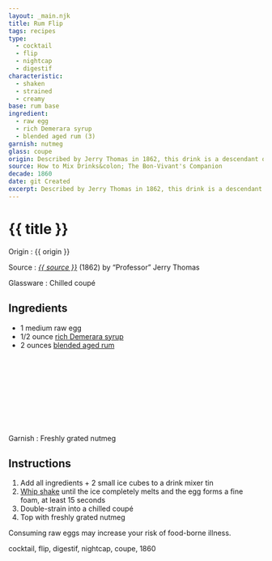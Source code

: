 ```yaml
---
layout: _main.njk
title: Rum Flip
tags: recipes
type:
  - cocktail
  - flip
  - nightcap
  - digestif
characteristic:
  - shaken
  - strained
  - creamy
base: rum base
ingredient:
  - raw egg
  - rich Demerara syrup
  - blended aged rum (3)
garnish: nutmeg
glass: coupe
origin: Described by Jerry Thomas in 1862, this drink is a descendant of the tavern flip, which called for rum and beer. At some point, egg entered the recipe; later, the beer disappeared.
source: How to Mix Drinks&colon; The Bon-Vivant's Companion
decade: 1860
date: git Created
excerpt: Described by Jerry Thomas in 1862, this drink is a descendant of the tavern flip, which originally called for rum and beer.
---
```

<!-- markdownlint-disable MD025 -->
# {{ title }}
<!-- markdownlint-enable MD025 -->

Origin
  : {{ origin }}

Source
  : <cite><a href="https://www.amazon.com/Bartenders-Guide-Drinks-Vivants-Companion/dp/1603111662" target="_blank" rel="external noopener"><span data-pagefind-filter="Source">{{ source }}</span></a></cite> (1862) by <q>Professor</q> Jerry Thomas

Glassware
  : Chilled coupé

## Ingredients

* 1 medium raw egg
* 1/2 ounce [rich Demerara syrup](/mixes/2-1-simple-syrup)
* 2 ounces [blended aged rum](/rums/05-rum-blended-aged/)<icon-l space="1em" class="bigger" label="(3)"><span class="with-icon"><svg class="icon"><use href="/assets/images/icons/circle-3.svg#circle-3"></use></svg></span></icon-l>

Garnish
  : Freshly grated nutmeg

## Instructions

1. Add all ingredients + 2 small ice cubes to a drink mixer tin
2. <a href="https://punchdrink.com/articles/who-said-whip-shake-ramos-gin-fizz-cocktail-technique/" target="_blank" rel="external noopener">Whip shake</a> until the ice completely melts and the egg forms a fine foam, at least 15 seconds
3. Double-strain into a chilled coupé
4. Top with freshly grated nutmeg

<tiki-callout type="warning">

  Consuming raw eggs may increase your risk of food-borne illness.

</tiki-callout>

<div
  class="sr-only"
  data-cat[0]="Drink"
  data-type[0]="Cocktail"
  data-type[1]="Flip"
  data-type[2]="Digestif"
  data-type[3]="Nightcap"
  data-char[0]="Shaken"
  data-char[1]="Strained"
  data-char[2]="Creamy"
  data-base[0]="Rum/Cane spirits"
  data-ingredient[0]="Egg, raw"
  data-ingredient[1]="Rich Demerara syrup"
  data-ingredient[2]="Blended aged rum [3]"
  data-pantry[0]="Egg, raw"
  data-pantry[1]="Nutmeg, grated"
  data-syrup[0]="Rich Demerara syrup"
  data-liquor[0]="Blended aged rum [3]"
  data-origin[0]="Jerry Thomas"
  data-glass[0]="Coupé"
  data-garnish[0]="Nutmeg, grated"
  data-decade[0]="1860"
  data-pagefind-filter="
    Category[data-cat[0]],
    Type[data-type[0]],
    Type[data-type[1]],
    Type[data-type[2]],
    Type[data-type[3]],
    Characteristic[data-char[0]],
    Characteristic[data-char[1]],
    Characteristic[data-char[2]],
    Base[data-base[0]],
    Ingredient[data-ingredient[0]],
    Ingredient[data-ingredient[1]],
    Ingredient[data-ingredient[2]],
    Pantry[data-pantry[0]],
    Pantry[data-pantry[1]],
    Syrup[data-syrup[0]],
    Liquor[data-liquor[0]],
    Origin[data-origin[0]],
    Glassware[data-glass[0]],
    Garnish[data-garnish[0]],
    Decade[data-decade[0]]
  "
>
</div>

<div class="keywords" aria-hidden>cocktail, flip, digestif, nightcap, coupe, 1860</div>
